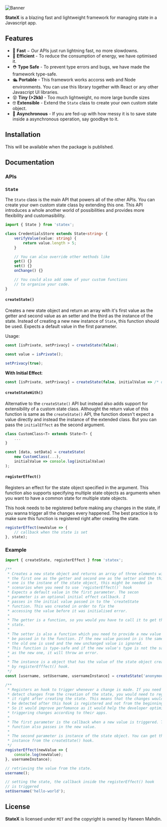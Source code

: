 <img src="https://github.com/TruelinesHQ/statex/blob/main/resources/banner.png" alt="Banner" />

<br />

**StateX** is a blazing fast and lightweight framework for managing state in a Javascript app.

## Features

- 💨 **Fast** − Our APIs just run lightning fast, no more slowdowns.
- 🔋 **Efficient** - To reduce the consumption of energy, we have optimised it.
- ⛑ **Type Safe** - To prevent type errors and bugs, we have made the framework type-safe.
- 🛳 **Portable** - This framework works accorss web and Node environments. You can use this library together with React or any other Javascript UI libraries.
- 😵 **Tiny (>2kb)** - Too much lightweight, no more large bundle sizes
- 🤓 **Extensible** - Extend the `State` class to create your own custom state object.
- 🫥 **Asynchronous** - If you are fed-up with how messy it is to save state inside a asynchronous operation, say goodbye to it.

## Installation

This will be available when the package is published.

## Documentation

### APIs

### `State`

The `State` class is the main API that powers all of the other APIs. You can create your own custom state class by extending this one. This API introduces a whole another world of possibilities and provides more flexibility and customasibility.

```ts
import { State } from 'statex';

class CredentialsStore extends State<string> {
	verifyValue(value: string) {
		return value.length > 5;
	}

	// You can also override other methods like
	get() {}
	set() {}
	onChange() {}

	// You could also add some of your custom functions
	// to organise your code.
}
```

#### `createState()`

Creates a new state object and return an array with it's first value as the getter and second value as an setter and the third as the instance of the state. Instead of creating a new new instance of `State`, this function should be used. Expects a default value in the first parameter.

Usage:

```ts
const [isPrivate, setPrivacy] = createState(false);

const value = isPrivate();

setPrivacy(true);
```

**With Initial Effect**:

```ts
const [isPrivate, setPrivacy] = createState(false, initialValue => /* do something with the value */);
```

#### `createStateWith()`

Alternative to the `createState()` API but instead also adds support for extensibility of a custom state class. Althought the return value of this function is same as the `createState()` API, the function doesn't expect a value directly and instead the instance of the extended class. But you can pass the `initialEffect` as the second argument.

```ts
class CustomClass<T> extends State<T> {
	...
}

const [data, setData] = createState(
	new CustomClass(...),
	initialValue => console.log(initialValue)
);
```

#### `registerEffect()`

Registers an effect for the state object specified in the argument. This function also supports specifying multiple state objects as arguments when you want to have a common state for multiple state objects.

This hook needs to be registered before making any changes in the state, if you wanna trigger all the changes every happened. The best practice is to make sure this function is registered right after
creating the state.

```ts
registerEffect(newValue => {
	// callback when the state is set
}, state);
```

### Example

```ts
import { createState, registerEffect } from 'statex';

/**
 * Creates a new state object and returns an array of three elements with
 * the first one as the getter and second one as the setter and the third
 * one is the instane of the state object, this might be needed in
 * scenarios when you need to use `registerEffect()` hook
 * Expects a default value in the first parameter. The secon
 * parameter is an optional initial effect callback. I
 * passes in the initial value passed in to the `createState
 * function. This was created in order to fix the
 * accessing the value before it was initialised error.
 *
 * The getter is a function, so you would you have to call it to get the
 * state.
 *
 * The setter is also a function which you need to provide a new value to
 * be passed in to the function. If the new value passed in is the same as
 * the old one is used and the new unchanged value is ignored.
 * This function is type-safe and if the new value's type is not the same
 * as the new one, it will throw an error.
 *
 * The instance is a object that has the value of the state object created
 * by registerEfffect() hook.
 */
const [username, setUsername, usernameInstance] = createState('anonymous');

/**
 * Registers an hook to trigger whenever a change is made. If you need to
 * detect changes from the creation of the state, you would need to register
 * it right after creating the state. This means that the changes would only
 * be detected after this hook is registered and not from the beginning.
 * So it would improve perfomance as it would help the developer optimise
 * triggering changes according to their apps.
 *
 * The first parameter is the callback when a new value is triggered. This
 * function also passes in the new value.
 *
 * The second parameter is instance of the state object. You can get the
 * instance from the createState() hook.
 */
registerEffect(newValue => {
	console.log(newValue);
}, usernameInstance);

// retrieving the value from the state.
username();

// setting the state, the callback inside the registerEffect() hook
// is triggered
setUsername('hello-world');
```

## License

**StateX** is licensed under `MIT` and the copyright is owned by Haneen Mahdin.
